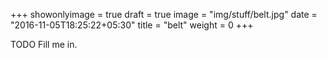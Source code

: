 +++
showonlyimage = true
draft = true
image = "img/stuff/belt.jpg"
date = "2016-11-05T18:25:22+05:30"
title = "belt"
weight = 0
+++

TODO Fill me in.


